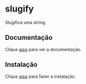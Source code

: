 # slugify

Slugifica uma string.

## Documentação

Clique [aqui](https://github.com/simov/slugify) para ver a documentação.

## Instalação

Clique [aqui](https://www.npmjs.com/package/slugify) para fazer a instalação.